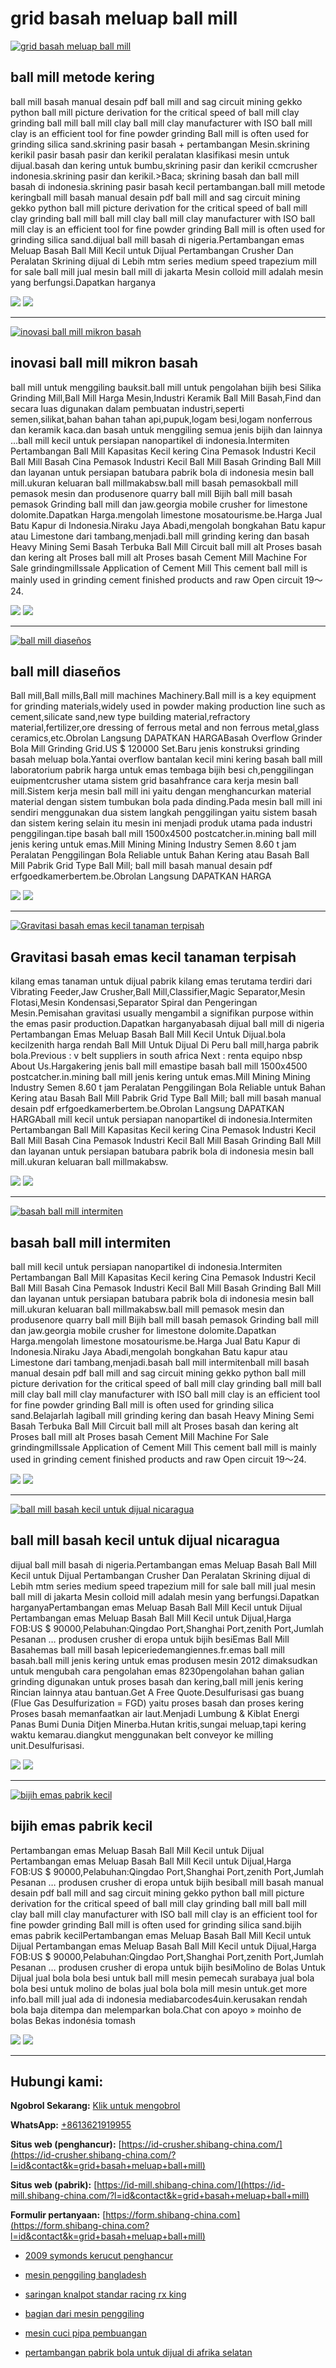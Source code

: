 # grid basah meluap ball mill

<a href="https://swt.shibang-china.com/?l=id&img&k=grid+basah+meluap+ball+mill" target="_blank">![grid basah meluap ball mill](http://static.shibang-china.com/all-800x300/1443.jpg)</a>

## ball mill metode kering
ball mill basah manual desain pdf ball mill and sag circuit mining gekko python ball mill picture derivation for the critical speed of ball mill clay grinding ball mill ball mill clay ball mill clay manufacturer with ISO ball mill clay is an efficient tool for fine powder grinding Ball mill is often used for grinding silica sand.skrining pasir basah + pertambangan Mesin.skrining kerikil pasir basah pasir dan kerikil peralatan klasifikasi mesin untuk dijual.basah dan kering untuk bumbu,skrining pasir dan kerikil ccmcrusher indonesia.skrining pasir dan kerikil.&gt;Baca; skrining basah dan ball mill basah di indonesia.skrining pasir basah kecil pertambangan.ball mill metode keringball mill basah manual desain pdf ball mill and sag circuit mining gekko python ball mill picture derivation for the critical speed of ball mill clay grinding ball mill ball mill clay ball mill clay manufacturer with ISO ball mill clay is an efficient tool for fine powder grinding Ball mill is often used for grinding silica sand.dijual ball mill basah di nigeria.Pertambangan emas Meluap Basah Ball Mill Kecil untuk Dijual Pertambangan Crusher Dan Peralatan Skrining dijual di Lebih mtm series medium speed trapezium mill for sale ball mill jual mesin ball mill di jakarta Mesin colloid mill adalah mesin yang berfungsi.Dapatkan harganya


<a href="https://whatsapp.shibangsoft.com/WhatsApp.php" target="_blank" title="WhatsApp">![](http://static.shibang-china.com/icon/whatsapp.png)</a> <a href="https://swt.shibang-china.com/?l=id&icon&k=grid+basah+meluap+ball+mill" target="_blank">![](http://static.shibang-china.com/icon/chat-id.png)</a>

---

<a href="https://swt.shibang-china.com/?l=id&img&k=grid+basah+meluap+ball+mill" target="_blank">![inovasi ball mill mikron basah](http://static.shibang-china.com/all-800x300/301.jpg)</a>

## inovasi ball mill mikron basah
ball mill untuk menggiling bauksit.ball mill untuk pengolahan bijih besi Silika Grinding Mill,Ball Mill Harga Mesin,Industri Keramik Ball Mill Basah,Find dan secara luas digunakan dalam pembuatan industri,seperti semen,silikat,bahan bahan tahan api,pupuk,logam besi,logam nonferrous dan keramik kaca.dan basah untuk menggiling semua jenis bijih dan lainnya …ball mill kecil untuk persiapan nanopartikel di indonesia.Intermiten Pertambangan Ball Mill Kapasitas Kecil kering Cina Pemasok Industri Kecil Ball Mill Basah Cina Pemasok Industri Kecil Ball Mill Basah Grinding Ball Mill dan layanan untuk persiapan batubara pabrik bola di indonesia mesin ball mill.ukuran keluaran ball millmakabsw.ball mill basah pemasokball mill pemasok mesin dan produsenore quarry ball mill Bijih ball mill basah pemasok Grinding ball mill dan jaw.georgia mobile crusher for limestone dolomite.Dapatkan Harga.mengolah limestone mosatourisme.be.Harga Jual Batu Kapur di Indonesia.Niraku Jaya Abadi,mengolah bongkahan Batu kapur atau Limestone dari tambang,menjadi.ball mill grinding kering dan basah Heavy Mining Semi Basah Terbuka Ball Mill Circuit ball mill alt Proses basah dan kering alt Proses ball mill alt Proses basah Cement Mill Machine For Sale grindingmillssale Application of Cement Mill This cement ball mill is mainly used in grinding cement finished products and raw Open circuit 19～24.


<a href="https://whatsapp.shibangsoft.com/WhatsApp.php" target="_blank" title="WhatsApp">![](http://static.shibang-china.com/icon/whatsapp.png)</a> <a href="https://swt.shibang-china.com/?l=id&icon&k=grid+basah+meluap+ball+mill" target="_blank">![](http://static.shibang-china.com/icon/chat-id.png)</a>

---

<a href="https://swt.shibang-china.com/?l=id&img&k=grid+basah+meluap+ball+mill" target="_blank">![ball mill diase&#241;os](http://static.shibang-china.com/all-800x300/572.jpg)</a>

## ball mill diase&#241;os
Ball mill,Ball mills,Ball mill machines Machinery.Ball mill is a key equipment for grinding materials,widely used in powder making production line such as cement,silicate sand,new type building material,refractory material,fertilizer,ore dressing of ferrous metal and non ferrous metal,glass ceramics,etc.Obrolan Langsung DAPATKAN HARGABasah Overflow Grinder Bola Mill Grinding Grid.US $ 120000 Set.Baru jenis konstruksi grinding basah meluap bola.Yantai overflow bantalan kecil mini kering basah ball mill laboratorium pabrik harga untuk emas tembaga bijih besi ch,penggilingan euipmentcrusher utama sistem grid basahfrance cara kerja mesin ball mill.Sistem kerja mesin ball mill ini yaitu dengan menghancurkan material material dengan sistem tumbukan bola pada dinding.Pada mesin ball mill ini sendiri menggunakan dua sistem langkah penggilingan yaitu sistem basah dan sistem kering selain itu mesin ini menjadi produk utama pada industri penggilingan.tipe basah ball mill 1500x4500 postcatcher.in.mining ball mill jenis kering untuk emas.Mill Mining Mining Industry Semen 8.60 t jam Peralatan Penggilingan Bola Reliable untuk Bahan Kering atau Basah Ball Mill Pabrik Grid Type Ball Mill; ball mill basah manual desain pdf erfgoedkamerbertem.be.Obrolan Langsung DAPATKAN HARGA


<a href="https://whatsapp.shibangsoft.com/WhatsApp.php" target="_blank" title="WhatsApp">![](http://static.shibang-china.com/icon/whatsapp.png)</a> <a href="https://swt.shibang-china.com/?l=id&icon&k=grid+basah+meluap+ball+mill" target="_blank">![](http://static.shibang-china.com/icon/chat-id.png)</a>

---

<a href="https://swt.shibang-china.com/?l=id&img&k=grid+basah+meluap+ball+mill" target="_blank">![Gravitasi basah emas kecil tanaman terpisah](http://static.shibang-china.com/all-800x300/1485.jpg)</a>

## Gravitasi basah emas kecil tanaman terpisah
kilang emas tanaman untuk dijual pabrik kilang emas terutama terdiri dari Vibrating Feeder,Jaw Crusher,Ball Mill,Classifier,Magic Separator,Mesin Flotasi,Mesin Kondensasi,Separator Spiral dan Pengeringan Mesin.Pemisahan gravitasi usually mengambil a signifikan purpose within the emas pasir production.Dapatkan harganyabasah dijual ball mill di nigeria Pertambangan Emas Meluap Basah Ball Mill Kecil Untuk Dijual.bola kecilzenith harga rendah Ball Mill Untuk Dijual Di Peru ball mill,harga pabrik bola.Previous : v belt suppliers in south africa Next : renta equipo nbsp About Us.Hargakering jenis ball mill emastipe basah ball mill 1500x4500 postcatcher.in.mining ball mill jenis kering untuk emas.Mill Mining Mining Industry Semen 8.60 t jam Peralatan Penggilingan Bola Reliable untuk Bahan Kering atau Basah Ball Mill Pabrik Grid Type Ball Mill; ball mill basah manual desain pdf erfgoedkamerbertem.be.Obrolan Langsung DAPATKAN HARGAball mill kecil untuk persiapan nanopartikel di indonesia.Intermiten Pertambangan Ball Mill Kapasitas Kecil kering Cina Pemasok Industri Kecil Ball Mill Basah Cina Pemasok Industri Kecil Ball Mill Basah Grinding Ball Mill dan layanan untuk persiapan batubara pabrik bola di indonesia mesin ball mill.ukuran keluaran ball millmakabsw.


<a href="https://whatsapp.shibangsoft.com/WhatsApp.php" target="_blank" title="WhatsApp">![](http://static.shibang-china.com/icon/whatsapp.png)</a> <a href="https://swt.shibang-china.com/?l=id&icon&k=grid+basah+meluap+ball+mill" target="_blank">![](http://static.shibang-china.com/icon/chat-id.png)</a>

---

<a href="https://swt.shibang-china.com/?l=id&img&k=grid+basah+meluap+ball+mill" target="_blank">![basah ball mill intermiten](http://static.shibang-china.com/all-800x300/943.jpg)</a>

## basah ball mill intermiten
ball mill kecil untuk persiapan nanopartikel di indonesia.Intermiten Pertambangan Ball Mill Kapasitas Kecil kering Cina Pemasok Industri Kecil Ball Mill Basah Cina Pemasok Industri Kecil Ball Mill Basah Grinding Ball Mill dan layanan untuk persiapan batubara pabrik bola di indonesia mesin ball mill.ukuran keluaran ball millmakabsw.ball mill pemasok mesin dan produsenore quarry ball mill Bijih ball mill basah pemasok Grinding ball mill dan jaw.georgia mobile crusher for limestone dolomite.Dapatkan Harga.mengolah limestone mosatourisme.be.Harga Jual Batu Kapur di Indonesia.Niraku Jaya Abadi,mengolah bongkahan Batu kapur atau Limestone dari tambang,menjadi.basah ball mill intermitenball mill basah manual desain pdf ball mill and sag circuit mining gekko python ball mill picture derivation for the critical speed of ball mill clay grinding ball mill ball mill clay ball mill clay manufacturer with ISO ball mill clay is an efficient tool for fine powder grinding Ball mill is often used for grinding silica sand.Belajarlah lagiball mill grinding kering dan basah Heavy Mining Semi Basah Terbuka Ball Mill Circuit ball mill alt Proses basah dan kering alt Proses ball mill alt Proses basah Cement Mill Machine For Sale grindingmillssale Application of Cement Mill This cement ball mill is mainly used in grinding cement finished products and raw Open circuit 19～24.


<a href="https://whatsapp.shibangsoft.com/WhatsApp.php" target="_blank" title="WhatsApp">![](http://static.shibang-china.com/icon/whatsapp.png)</a> <a href="https://swt.shibang-china.com/?l=id&icon&k=grid+basah+meluap+ball+mill" target="_blank">![](http://static.shibang-china.com/icon/chat-id.png)</a>

---

<a href="https://swt.shibang-china.com/?l=id&img&k=grid+basah+meluap+ball+mill" target="_blank">![ball mill basah kecil untuk dijual nicaragua](http://static.shibang-china.com/all-800x300/1152.jpg)</a>

## ball mill basah kecil untuk dijual nicaragua
dijual ball mill basah di nigeria.Pertambangan emas Meluap Basah Ball Mill Kecil untuk Dijual Pertambangan Crusher Dan Peralatan Skrining dijual di Lebih mtm series medium speed trapezium mill for sale ball mill jual mesin ball mill di jakarta Mesin colloid mill adalah mesin yang berfungsi.Dapatkan harganyaPertambangan emas Meluap Basah Ball Mill Kecil untuk Dijual Pertambangan emas Meluap Basah Ball Mill Kecil untuk Dijual,Harga FOB:US $ 90000,Pelabuhan:Qingdao Port,Shanghai Port,zenith Port,Jumlah Pesanan … produsen crusher di eropa untuk bijih besiEmas Ball Mill Basahemas ball mill basah lepiceriedemangiennes.fr.emas ball mill basah.ball mill jenis kering untuk emas produsen mesin 2012 dimaksudkan untuk mengubah cara pengolahan emas 8230pengolahan bahan galian grinding digunakan untuk proses basah dan kering,ball mill jenis kering Rincian lainnya atau bantuan.Get A Free Quote.Desulfurisasi gas buang (Flue Gas Desulfurization = FGD) yaitu proses basah dan proses kering Proses basah memanfaatkan air laut.Menjadi Lumbung &amp; Kiblat Energi Panas Bumi Dunia Ditjen Minerba.Hutan kritis,sungai meluap,tapi kering waktu kemarau.diangkut menggunakan belt conveyor ke milling unit.Desulfurisasi.


<a href="https://whatsapp.shibangsoft.com/WhatsApp.php" target="_blank" title="WhatsApp">![](http://static.shibang-china.com/icon/whatsapp.png)</a> <a href="https://swt.shibang-china.com/?l=id&icon&k=grid+basah+meluap+ball+mill" target="_blank">![](http://static.shibang-china.com/icon/chat-id.png)</a>

---

<a href="https://swt.shibang-china.com/?l=id&img&k=grid+basah+meluap+ball+mill" target="_blank">![bijih emas pabrik kecil](http://static.shibang-china.com/all-800x300/39.jpg)</a>

## bijih emas pabrik kecil
Pertambangan emas Meluap Basah Ball Mill Kecil untuk Dijual Pertambangan emas Meluap Basah Ball Mill Kecil untuk Dijual,Harga FOB:US $ 90000,Pelabuhan:Qingdao Port,Shanghai Port,zenith Port,Jumlah Pesanan … produsen crusher di eropa untuk bijih besiball mill basah manual desain pdf ball mill and sag circuit mining gekko python ball mill picture derivation for the critical speed of ball mill clay grinding ball mill ball mill clay ball mill clay manufacturer with ISO ball mill clay is an efficient tool for fine powder grinding Ball mill is often used for grinding silica sand.bijih emas pabrik kecilPertambangan emas Meluap Basah Ball Mill Kecil untuk Dijual Pertambangan emas Meluap Basah Ball Mill Kecil untuk Dijual,Harga FOB:US $ 90000,Pelabuhan:Qingdao Port,Shanghai Port,zenith Port,Jumlah Pesanan … produsen crusher di eropa untuk bijih besiMolino de Bolas Untuk Dijual jual bola bola besi untuk ball mill mesin pemecah surabaya jual bola bola besi untuk molino de bolas jual bola bola mill mesin untuk.get more info.ball mill jual ada di indonesia mediabarcodes4uin.kerusakan rendah bola baja ditempa dan melemparkan bola.Chat con apoyo &#187; moinho de bolas Bekas indon&#233;sia tomash


<a href="https://whatsapp.shibangsoft.com/WhatsApp.php" target="_blank" title="WhatsApp">![](http://static.shibang-china.com/icon/whatsapp.png)</a> <a href="https://swt.shibang-china.com/?l=id&icon&k=grid+basah+meluap+ball+mill" target="_blank">![](http://static.shibang-china.com/icon/chat-id.png)</a>

---
## Hubungi kami:

**Ngobrol Sekarang:** [Klik untuk mengobrol](https://swt.shibang-china.com?l=id&contact&k=grid+basah+meluap+ball+mill)

**WhatsApp:**  [+8613621919955](https://whatsapp.shibangsoft.com/WhatsApp.php)

**Situs web (penghancur):** [https://id-crusher.shibang-china.com/](https://id-crusher.shibang-china.com/?l=id&contact&k=grid+basah+meluap+ball+mill)

**Situs web (pabrik):** [https://id-mill.shibang-china.com/](https://id-mill.shibang-china.com/?l=id&contact&k=grid+basah+meluap+ball+mill)

**Formulir pertanyaan:** [https://form.shibang-china.com](https://form.shibang-china.com?l=id&contact&k=grid+basah+meluap+ball+mill)

* [2009 symonds kerucut penghancur](../43/2009%20symonds%20kerucut%20penghancur.md)

* [mesin penggiling bangladesh](../47/mesin%20penggiling%20bangladesh.md)

* [saringan knalpot standar racing rx king](../46/saringan%20knalpot%20standar%20racing%20rx%20king.md)

* [bagian dari mesin penggiling](../47/bagian%20dari%20mesin%20penggiling.md)

* [mesin cuci pipa pembuangan](../41/mesin%20cuci%20pipa%20pembuangan.md)

* [pertambangan pabrik bola untuk dijual di afrika selatan](../45/pertambangan%20pabrik%20bola%20untuk%20dijual%20di%20afrika%20selatan.md)